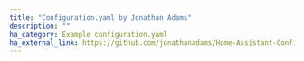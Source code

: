 ```yaml
---
title: "Configuration.yaml by Jonathan Adams"
description: ""
ha_category: Example configuration.yaml
ha_external_link: https://github.com/jonathanadams/Home-Assistant-Configuration
---
```

